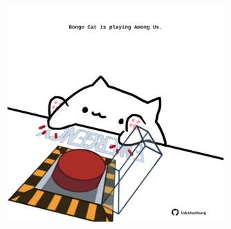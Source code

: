 <!-- built at 30/09/2024, 17:00:40 UTC -->
<p align="center">
  <img width="500" height="500" src="./ReadmeImage.svg">
</p>
